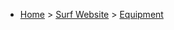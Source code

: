 * [Home](https://oren.github.io) > [Surf Website](https://oren.github.io/surf) > [Equipment](https://oren.github.io/surf/equipment)


